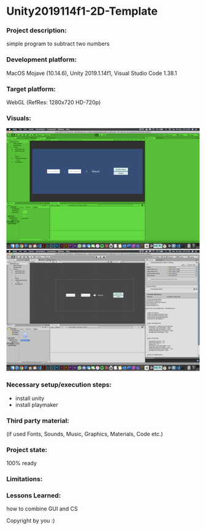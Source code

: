 # Unity2019114f1-2D-Template

### Project description: 
simple program to subtract two numbers

### Development platform: 
MacOS Mojave (10.14.6), Unity 2019.1.14f1, Visual Studio Code 1.38.1

### Target platform: 
WebGL (RefRes: 1280x720 HD-720p) 

### Visuals: 

<div>
<img src = "./Screenshots/simpleSubNumbers_just1.png">
<img src = "./Screenshots/simpleSubNumbers_just2.png">
</div>

### Necessary setup/execution steps: 

- install unity
- install playmaker

### Third party material: 
(if used Fonts, Sounds, Music, Graphics, Materials, Code etc.)

### Project state: 
100% ready

### Limitations: 

### Lessons Learned: 
how to combine GUI and CS

Copyright by you :)
